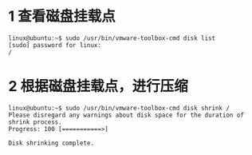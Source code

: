 # 1 查看磁盘挂载点

```shell
linux@ubuntu:~$ sudo /usr/bin/vmware-toolbox-cmd disk list
[sudo] password for linux: 
/
```

# 2 根据磁盘挂载点，进行压缩

```shell
linux@ubuntu:~$ sudo /usr/bin/vmware-toolbox-cmd disk shrink / 
Please disregard any warnings about disk space for the duration of shrink process.
Progress: 100 [===========>]

Disk shrinking complete.
```

